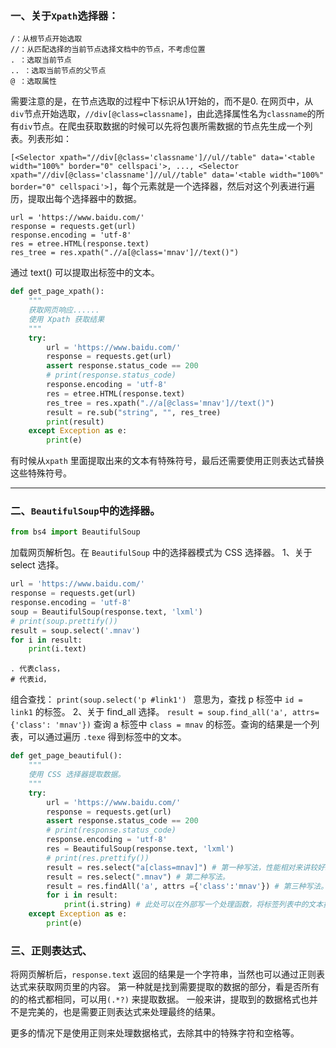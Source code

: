 ### 一、关于```Xpath```选择器：

```
/：从根节点开始选取
//：从匹配选择的当前节点选择文档中的节点，不考虑位置
. ：选取当前节点
.. ：选取当前节点的父节点
@ ：选取属性
```
需要注意的是，在节点选取的过程中下标识从1开始的，而不是0.
在网页中，从```div```节点开始选取，```//div[@class=classname]```，由此选择属性名为```classname```的所有```div```节点。在爬虫获取数据的时候可以先将包裹所需数据的节点先生成一个列表。列表形如：

```[<Selector xpath="//div[@class='classname']//ul//table" data='<table width="100%" border="0" cellspaci'>, ..., <Selector xpath="//div[@class='classname']//ul//table" data='<table width="100%" border="0" cellspaci'>]```，每个元素就是一个选择器，然后对这个列表进行遍历，提取出每个选择器中的数据。
```
url = 'https://www.baidu.com/'
response = requests.get(url)
response.encoding = 'utf-8'
res = etree.HTML(response.text)
res_tree = res.xpath(".//a[@class='mnav']//text()")
```
通过 text() 可以提取出标签中的文本。

```python
def get_page_xpath():
    """
    获取网页响应......
    使用 Xpath 获取结果
    """
    try:
        url = 'https://www.baidu.com/'
        response = requests.get(url)
        assert response.status_code == 200
        # print(response.status_code)
        response.encoding = 'utf-8'
        res = etree.HTML(response.text)
        res_tree = res.xpath(".//a[@class='mnav']//text()")
        result = re.sub("string", "", res_tree)
        print(result)
    except Exception as e:
        print(e)
```

有时候从`xpath` 里面提取出来的文本有特殊符号，最后还需要使用正则表达式替换这些特殊符号。

----
### 二、```BeautifulSoup```中的选择器。 ###

```python
from bs4 import BeautifulSoup
```
加载网页解析包。在 ```BeautifulSoup``` 中的选择器模式为 CSS 选择器。 
1、关于 select 选择。

```python
url = 'https://www.baidu.com/'
response = requests.get(url)
response.encoding = 'utf-8'
soup = BeautifulSoup(response.text, 'lxml')
# print(soup.prettify())
result = soup.select('.mnav')
for i in result:
    print(i.text)
```
```
. 代表class，
# 代表id，
```
组合查找： ```print(soup.select('p #link1') ``` 意思为，查找 p 标签中 ```id = link1``` 的标签。 
2、关于 find_all 选择。
```result = soup.find_all('a', attrs={'class': 'mnav'})``` 查询 a 标签中 ```class = mnav``` 的标签。查询的结果是一个列表，可以通过遍历 ```.texe``` 得到标签中的文本。

```python
def get_page_beautiful():
    """
    使用 CSS 选择器提取数据。
    """
    try:
        url = 'https://www.baidu.com/'
        response = requests.get(url)
        assert response.status_code == 200
        # print(response.status_code)
        response.encoding = 'utf-8'
        res = BeautifulSoup(response.text, 'lxml')
        # print(res.prettify())
        result = res.select("a[class=mnav]") # 第一种写法，性能相对来讲较好。
        result = res.select(".mnav") # 第二种写法。
        result = res.findAll('a', attrs ={'class':'mnav'}) # 第三种写法。
        for i in result:
            print(i.string) # 此处可以在外部写一个处理函数，将标签列表中的文本提取出来。
    except Exception as e:
        print(e)
```

### 三、正则表达式、 ###

将网页解析后，```response.text``` 返回的结果是一个字符串，当然也可以通过正则表达式来获取网页里的内容。
第一种就是找到需要提取的数据的部分，看是否所有的的格式都相同，可以用```(.*?)``` 来提取数据。
一般来讲，提取到的数据格式也并不是完美的，也是需要正则表达式来处理最终的结果。

更多的情况下是使用正则来处理数据格式，去除其中的特殊字符和空格等。



